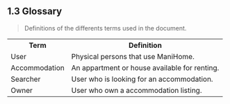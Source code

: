 ## 1.3 Glossary
> Definitions of the differents terms used in the document.

<table>
  <tr>
    <th>Term</th>
    <th>Definition</th>
  </tr>
  <tr>
    <td>User</td>
    <td>Physical persons that use ManiHome.</td>
  </tr>
  <tr>
    <td>Accommodation</td>
    <td>An appartment or house available for renting.</td>
  </tr>
  <tr>
    <td>Searcher</td>
    <td>User who is looking for an accommodation.</td>
  </tr>
  <tr>
    <td>Owner</td>
    <td>User who own a accommodation listing.</td>
  </tr>
</table>